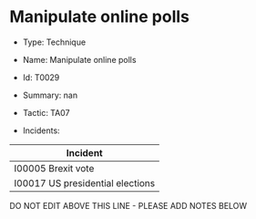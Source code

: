 # Manipulate online polls

* Type: Technique

* Name: Manipulate online polls

* Id: T0029

* Summary: nan

* Tactic: TA07

* Incidents:

| Incident |
| --------- |
| I00005 Brexit vote |
| I00017 US presidential elections |


DO NOT EDIT ABOVE THIS LINE - PLEASE ADD NOTES BELOW